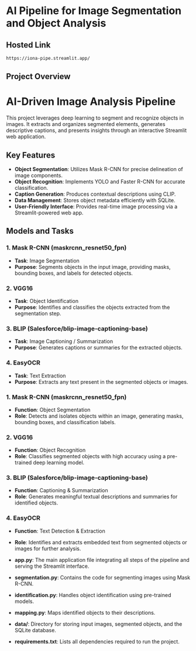 # AI Pipeline for Image Segmentation and Object Analysis

## Hosted Link
```bash
https://iona-pipe.streamlit.app/

```
## Project Overview

# AI-Driven Image Analysis Pipeline  

This project leverages deep learning to segment and recognize objects in images. It extracts and organizes segmented elements, generates descriptive captions, and presents insights through an interactive Streamlit web application.  

## Key Features  

- **Object Segmentation**: Utilizes Mask R-CNN for precise delineation of image components.  
- **Object Recognition**: Implements YOLO and Faster R-CNN for accurate classification.  
- **Caption Generation**: Produces contextual descriptions using CLIP.  
- **Data Management**: Stores object metadata efficiently with SQLite.  
- **User-Friendly Interface**: Provides real-time image processing via a Streamlit-powered web app.  






## Models and Tasks

### 1. Mask R-CNN (maskrcnn_resnet50_fpn)
- **Task**: Image Segmentation
- **Purpose**: Segments objects in the input image, providing masks, bounding boxes, and labels for detected objects.

### 2. VGG16
- **Task**: Object Identification
- **Purpose**: Identifies and classifies the objects extracted from the segmentation step.

### 3. BLIP (Salesforce/blip-image-captioning-base)
- **Task**: Image Captioning / Summarization
- **Purpose**: Generates captions or summaries for the extracted objects.

### 4. EasyOCR
- **Task**: Text Extraction
- **Purpose**: Extracts any text present in the segmented objects or images.

### 1. Mask R-CNN (maskrcnn_resnet50_fpn)  
- **Function**: Object Segmentation  
- **Role**: Detects and isolates objects within an image, generating masks, bounding boxes, and classification labels.  

### 2. VGG16  
- **Function**: Object Recognition  
- **Role**: Classifies segmented objects with high accuracy using a pre-trained deep learning model.  

### 3. BLIP (Salesforce/blip-image-captioning-base)  
- **Function**: Captioning & Summarization  
- **Role**: Generates meaningful textual descriptions and summaries for identified objects.  

### 4. EasyOCR  
- **Function**: Text Detection & Extraction  
- **Role**: Identifies and extracts embedded text from segmented objects or images for further analysis.  


- **app.py**: The main application file integrating all steps of the pipeline and serving the Streamlit interface.
- **segmentation.py**: Contains the code for segmenting images using Mask R-CNN.
- **identification.py**: Handles object identification using pre-trained models.
- **mapping.py**: Maps identified objects to their descriptions.
- **data/**: Directory for storing input images, segmented objects, and the SQLite database.
- **requirements.txt**: Lists all dependencies required to run the project.

